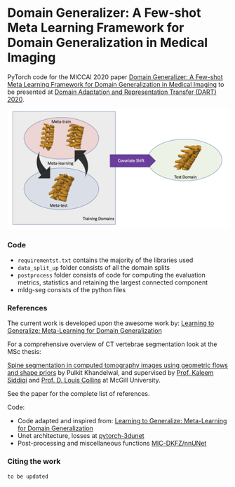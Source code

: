 # Domain Generalizer: A Few-shot Meta Learning Framework for Domain Generalization in Medical Imaging

PyTorch code for the MICCAI 2020 paper [Domain Generalizer: A Few-shot Meta Learning Framework for Domain Generalization in Medical Imaging]() to be presented at [Domain Adaptation and Representation Transfer (DART) 2020](https://sites.google.com/view/dart2020).

![medical-mldg-seg](mldg_seg.png)


### Code
- `requirementst.txt` contains the majority of the libraries used
- `data_split_up` folder consists of all the domain splits
- `postprocess` folder consists of code for computing the evaluation metrics, statistics and retaining the largest connected component
- mldg-seg consists of the python files


### References

The current work is developed upon the awesome work by:
[Learning to Generalize: Meta-Learning for Domain Generalization](https://arxiv.org/pdf/1710.03463.pdf)

For a comprehensive overview of CT vertebrae segmentation look at the MSc thesis:

[Spine segmentation in computed tomography images using geometric flows and shape priors](https://escholarship.mcgill.ca/concern/theses/4b29bb21t) by Pulkit Khandelwal, and supervised by [Prof. Kaleem Siddiqi](http://www.cim.mcgill.ca/~siddiqi/) and [Prof. D. Louis Collins](http://nist.mni.mcgill.ca/) at McGill University.

See the paper for the complete list of references.

Code:

- Code adapted and inspired from: [Learning to Generalize: Meta-Learning for Domain Generalization](https://github.com/HAHA-DL/MLDG) 
- Unet architecture, losses at [pytorch-3dunet](https://github.com/wolny/pytorch-3dunet) 
- Post-processing and miscellaneous functions [MIC-DKFZ/nnUNet](https://github.com/MIC-DKFZ/nnUNet) 


### Citing the work

```
to be updated
```
